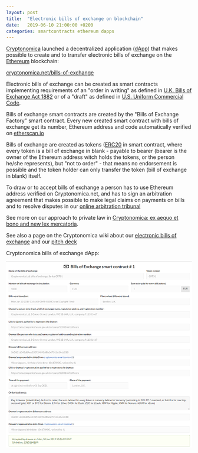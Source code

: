 ```yaml
---
layout: post
title:  "Electronic bills of exchange on blockchain"
date:   2019-06-10 21:00:00 +0200
categories: smartcontracts ethereum dapps
---
```


[Cryptonomica](https://cryptonomica.net) launched a decentralized application ([dApp](https://ethereum.stackexchange.com/questions/383/what-is-a-dapp)) 
that makes possible to create and to transfer electronic bills of exchange on the [Ethereum](https://ethereum.org) blockchain:

[cryptonomica.net/bills-of-exchange](https://cryptonomica.net/bills-of-exchange/)

Electronic bills of exchange can be created as smart contracts implementing requirements of an "order in writing" 
as defined in [U.K. Bills of Exchange Act 1882](http://www.legislation.gov.uk/ukpga/Vict/45-46/61/contents) 
or of a "draft" as defined in [U.S. Uniform Commercial Code](https://www.law.cornell.edu/ucc/3/3-104).

Bills of exchange smart contracts are created by the "Bills of Exchange Factory" smart contract. 
Every new created smart contract with bills of exchange get its number, Ethereum address and code automatically 
verified on [etherscan.io](https://etherscan.io)

Bills of exchange are created as tokens ([ERC20](https://github.com/ethereum/EIPs/blob/master/EIPS/eip-20.md) 
in smart contract, where every token is a bill of exchange in blank - payable to bearer (bearer is the owner 
of the Ethereum address witch holds the tokens, or the person he/she represents), but "not to order" - that means 
no endorsement is possible and the token holder can only transfer the token (bill of exchange in blank) itself.

To draw or to accept bills of exchange a person has to use Ethereum address verified on Cryptonomica.net, 
and has to sign an arbitration agreement that makes possible to make legal claims on payments on bills and to 
resolve disputes in our [online arbitration tribunal](https://cryptonomica.net/#!/arbitration)  

See more on our approach to private law in 
[Cryptonomica: ex aequo et bono and new lex mercatoria](https://medium.com/cryptonomica/cryptonomica-ex-aequo-et-bono-and-new-lex-mercatoria-72eef36a2cd5).

See also a page on the Cryptonomica wiki about our [electronic bills of exchange](https://github.com/Cryptonomica/cryptonomica/wiki/electronic-bills-of-exchange) 
and our [pitch deck](http://bit.ly/BoE-pitch-deck)

Cryptonomica bills of exchange dApp: 

[![Cryptonomica bills of exchange dApp](/images/2019-06-10_21-20.cryptonomica.bills.of.exchange.png)](https://cryptonomica.net/bills-of-exchange/)